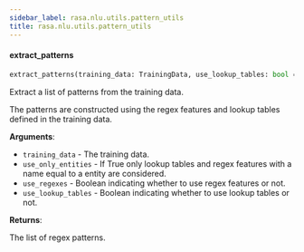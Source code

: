```yaml
---
sidebar_label: rasa.nlu.utils.pattern_utils
title: rasa.nlu.utils.pattern_utils
---
```


#### extract\_patterns

```python
extract_patterns(training_data: TrainingData, use_lookup_tables: bool = True, use_regexes: bool = True, use_only_entities: bool = False) -> List[Dict[Text, Text]]
```

Extract a list of patterns from the training data.

The patterns are constructed using the regex features and lookup tables defined
in the training data.

**Arguments**:

- `training_data` - The training data.
- `use_only_entities` - If True only lookup tables and regex features with a name
  equal to a entity are considered.
- `use_regexes` - Boolean indicating whether to use regex features or not.
- `use_lookup_tables` - Boolean indicating whether to use lookup tables or not.
  

**Returns**:

  The list of regex patterns.

